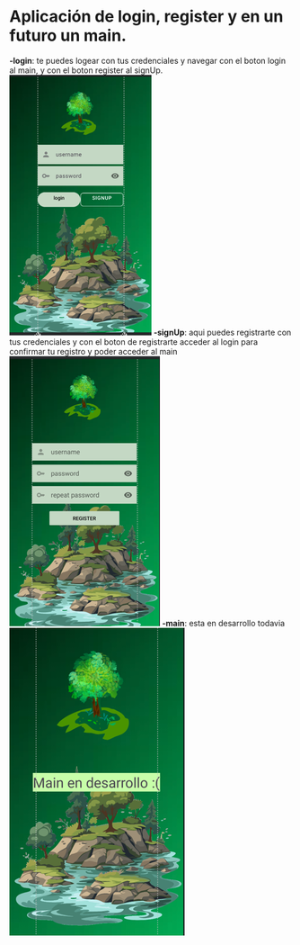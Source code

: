 # Aplicación de login, register y en un futuro un main.

**-login**: te puedes logear con tus credenciales y navegar con el boton login al main, y con el boton register al signUp.
![img_2.png](img_2.png)
**-signUp**: aqui puedes registrarte con tus credenciales y con el boton de registrarte acceder al login para confirmar tu registro y poder acceder al main
![img.png](img.png)
**-main**: esta en desarrollo todavia
![img_1.png](img_1.png)